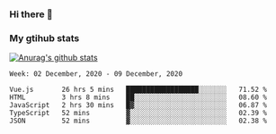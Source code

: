 ### Hi there 👋

### My gtihub stats

[![Anurag's github stats](https://github-readme-stats.vercel.app/api?username=gaozhidong)](https://github.com/gaozhidong/github-readme-stats)

<!--START_SECTION:waka-->
```text
Week: 02 December, 2020 - 09 December, 2020

Vue.js       26 hrs 5 mins   ██████████████████░░░░░░░   71.52 % 
HTML         3 hrs 8 mins    ██░░░░░░░░░░░░░░░░░░░░░░░   08.60 % 
JavaScript   2 hrs 30 mins   █▓░░░░░░░░░░░░░░░░░░░░░░░   06.87 % 
TypeScript   52 mins         ▓░░░░░░░░░░░░░░░░░░░░░░░░   02.39 % 
JSON         52 mins         ▓░░░░░░░░░░░░░░░░░░░░░░░░   02.38 % 
```
<!--END_SECTION:waka-->
